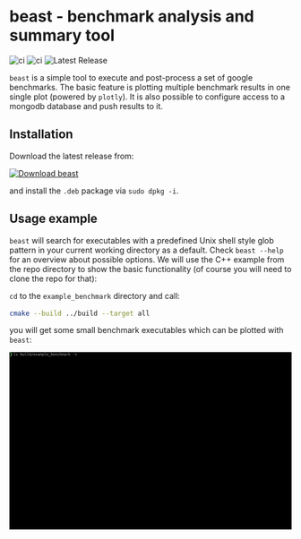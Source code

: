 # **beast** - **be**nchmark **a**nalysis and **s**ummary **t**ool

![ci](https://github.com/bjob/beast/workflows/ci-chain/badge.svg) ![ci](https://github.com/bjob/beast/workflows/cd-chain/badge.svg) ![Latest Release](https://img.shields.io/github/release/bjob/beast.svg?style=flat)

``beast`` is a simple tool to execute and post-process a set of google benchmarks. The basic feature is plotting multiple benchmark results in one single plot (powered by `plotly`). It is also possible to configure access to a mongodb database and push results to it.

## **Installation**

Download the latest release from:

[![Download beast](https://img.shields.io/badge/dynamic/json.svg?label=download&url=https://api.github.com/repos/bjob/beast/releases/latest&query=$.assets[0].name&style=for-the-badge)](https://github.com/bjob/beast/releases/latest)

and install the ``.deb`` package via ``sudo dpkg -i``.

## **Usage example**

``beast`` will search for executables with a predefined Unix shell style glob pattern in your current working directory as a default. Check ``beast --help`` for an overview about possible options. We will use the C++ example from the repo directory to show the basic functionality (of course you will need to clone the repo for that):

``cd`` to the ``example_benchmark`` directory and call:

```bash
cmake --build ../build --target all
```

you will get some small benchmark executables which can be plotted with ``beast``:

![beast_on_examples](doc/beast_on_examples.gif)
